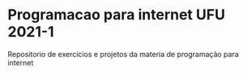 # Programacao para internet UFU 2021-1
 Repositorio de exercícios e projetos da materia de programação para internet

